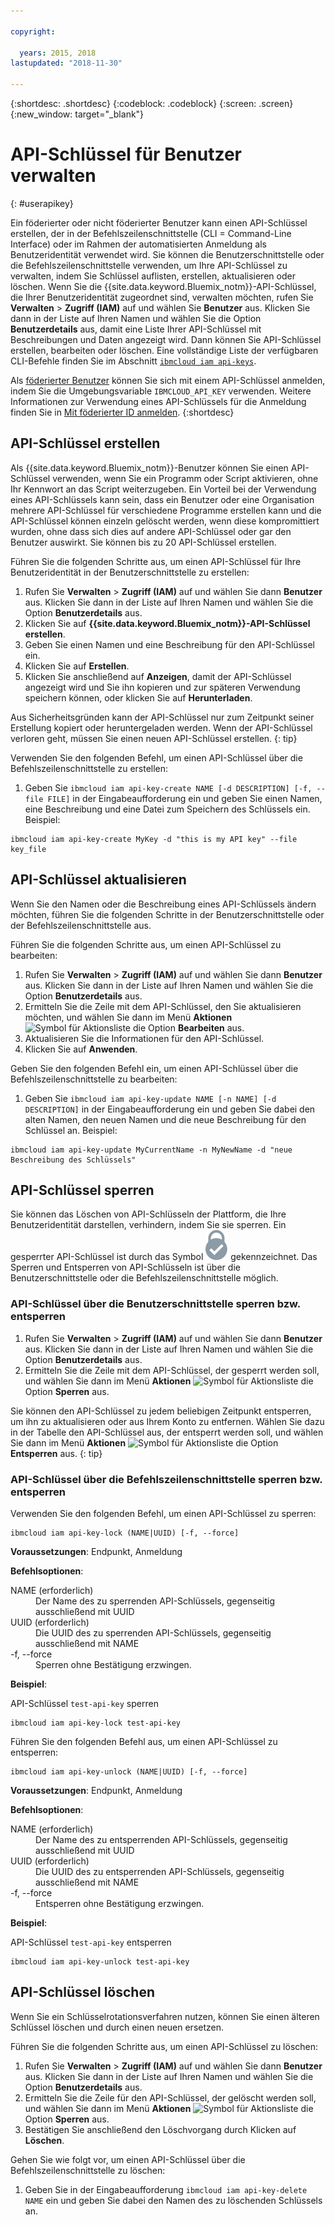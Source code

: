 ```yaml
---

copyright:

  years: 2015, 2018
lastupdated: "2018-11-30"

---
```


{:shortdesc: .shortdesc}
{:codeblock: .codeblock}
{:screen: .screen}
{:new_window: target="_blank"}

# API-Schlüssel für Benutzer verwalten
{: #userapikey}

Ein föderierter oder nicht föderierter Benutzer kann einen API-Schlüssel erstellen, der in der Befehlszeilenschnittstelle (CLI = Command-Line Interface) oder im Rahmen der automatisierten Anmeldung als Benutzeridentität verwendet wird. Sie können die Benutzerschnittstelle oder die Befehlszeilenschnittstelle verwenden, um Ihre API-Schlüssel zu verwalten, indem Sie Schlüssel auflisten, erstellen, aktualisieren oder löschen. Wenn Sie die {{site.data.keyword.Bluemix_notm}}-API-Schlüssel, die Ihrer Benutzeridentität zugeordnet sind, verwalten möchten, rufen Sie **Verwalten** &gt; **Zugriff (IAM)** auf und wählen Sie **Benutzer** aus. Klicken Sie dann in der Liste auf Ihren Namen und wählen Sie die Option **Benutzerdetails** aus, damit eine Liste Ihrer API-Schlüssel mit Beschreibungen und Daten angezeigt wird. Dann können Sie API-Schlüssel erstellen, bearbeiten oder löschen. Eine vollständige Liste der verfügbaren CLI-Befehle finden Sie im Abschnitt [`ibmcloud iam api-keys`](/docs/cli/reference/ibmcloud/cli_api_policy.html#ibmcloud_iam_api_keys).

Als [föderierter Benutzer](/docs/account/adminpublic.html#federatedid) können Sie sich mit einem API-Schlüssel anmelden, indem Sie die Umgebungsvariable `IBMCLOUD_API_KEY` verwenden. Weitere Informationen zur Verwendung eines API-Schlüssels für die Anmeldung finden Sie in [Mit föderierter ID anmelden](/docs/cli/login_federated_id.html#federated_id).
{:shortdesc}

## API-Schlüssel erstellen

Als {{site.data.keyword.Bluemix_notm}}-Benutzer können Sie einen API-Schlüssel verwenden, wenn Sie ein Programm oder Script aktivieren, ohne Ihr Kennwort an das Script weiterzugeben. Ein Vorteil bei der Verwendung eines API-Schlüssels kann sein, dass ein Benutzer oder eine Organisation mehrere API-Schlüssel für verschiedene Programme erstellen kann und die API-Schlüssel können einzeln gelöscht werden, wenn diese kompromittiert wurden, ohne dass sich dies auf andere API-Schlüssel oder gar den Benutzer auswirkt. Sie können bis zu 20 API-Schlüssel erstellen.

Führen Sie die folgenden Schritte aus, um einen API-Schlüssel für Ihre Benutzeridentität in der Benutzerschnittstelle zu erstellen:

1. Rufen Sie **Verwalten** &gt; **Zugriff (IAM)** auf und wählen Sie dann **Benutzer** aus. Klicken Sie dann in der Liste auf Ihren Namen und wählen Sie die Option **Benutzerdetails** aus.
2. Klicken Sie auf **{{site.data.keyword.Bluemix_notm}}-API-Schlüssel erstellen**.
3. Geben Sie einen Namen und eine Beschreibung für den API-Schlüssel ein.
4. Klicken Sie auf **Erstellen**.
5. Klicken Sie anschließend auf **Anzeigen**, damit der API-Schlüssel angezeigt wird und Sie ihn kopieren und zur späteren Verwendung speichern können, oder klicken Sie auf **Herunterladen**.

Aus Sicherheitsgründen kann der API-Schlüssel nur zum Zeitpunkt seiner Erstellung kopiert oder heruntergeladen werden. Wenn der API-Schlüssel verloren geht, müssen Sie einen neuen API-Schlüssel erstellen.
{: tip}

Verwenden Sie den folgenden Befehl, um einen API-Schlüssel über die Befehlszeilenschnittstelle zu erstellen:

1. Geben Sie `ibmcloud iam api-key-create NAME [-d DESCRIPTION] [-f, --file FILE]` in der Eingabeaufforderung ein und geben Sie einen Namen, eine Beschreibung und eine Datei zum Speichern des Schlüssels ein. Beispiel:

```
ibmcloud iam api-key-create MyKey -d "this is my API key" --file key_file
```


## API-Schlüssel aktualisieren

Wenn Sie den Namen oder die Beschreibung eines API-Schlüssels ändern möchten, führen Sie die folgenden Schritte in der Benutzerschnittstelle oder der Befehlszeilenschnittstelle aus.

Führen Sie die folgenden Schritte aus, um einen API-Schlüssel zu bearbeiten:

1. Rufen Sie **Verwalten** &gt; **Zugriff (IAM)** auf und wählen Sie dann **Benutzer** aus. Klicken Sie dann in der Liste auf Ihren Namen und wählen Sie die Option **Benutzerdetails** aus.
2. Ermitteln Sie die Zeile mit dem API-Schlüssel, den Sie aktualisieren möchten, und wählen Sie dann im Menü **Aktionen** ![Symbol für Aktionsliste](../icons/action-menu-icon.svg) die Option **Bearbeiten** aus.
3. Aktualisieren Sie die Informationen für den API-Schlüssel.
4. Klicken Sie auf **Anwenden**.

Geben Sie den folgenden Befehl ein, um einen API-Schlüssel über die Befehlszeilenschnittstelle zu bearbeiten:

1. Geben Sie `ibmcloud iam api-key-update NAME [-n NAME] [-d DESCRIPTION]` in der Eingabeaufforderung ein und geben Sie dabei den alten Namen, den neuen Namen und die neue Beschreibung für den Schlüssel an. Beispiel:

```
ibmcloud iam api-key-update MyCurrentName -n MyNewName -d "neue Beschreibung des Schlüssels"
```

## API-Schlüssel sperren

Sie können das Löschen von API-Schlüsseln der Plattform, die Ihre Benutzeridentität darstellen, verhindern, indem Sie sie sperren. Ein gesperrter API-Schlüssel ist durch das Symbol ![Sperrsymbol](images/locked.svg "Gesperrt") gekennzeichnet. Das Sperren und Entsperren von API-Schlüsseln ist über die Benutzerschnittstelle oder die Befehlszeilenschnittstelle möglich.

### API-Schlüssel über die Benutzerschnittstelle sperren bzw. entsperren

1. Rufen Sie **Verwalten** &gt; **Zugriff (IAM)** auf und wählen Sie dann **Benutzer** aus. Klicken Sie dann in der Liste auf Ihren Namen und wählen Sie die Option **Benutzerdetails** aus.
2. Ermitteln Sie die Zeile mit dem API-Schlüssel, der gesperrt werden soll, und wählen Sie dann im Menü **Aktionen** ![Symbol für Aktionsliste](../icons/action-menu-icon.svg) die Option **Sperren** aus.

Sie können den API-Schlüssel zu jedem beliebigen Zeitpunkt entsperren, um ihn zu aktualisieren oder aus Ihrem Konto zu entfernen. Wählen Sie dazu in der Tabelle den API-Schlüssel aus, der entsperrt werden soll, und wählen Sie dann im Menü **Aktionen** ![Symbol für Aktionsliste](../icons/action-menu-icon.svg) die Option **Entsperren** aus.
{: tip}

### API-Schlüssel über die Befehlszeilenschnittstelle sperren bzw. entsperren

Verwenden Sie den folgenden Befehl, um einen API-Schlüssel zu sperren:

```
ibmcloud iam api-key-lock (NAME|UUID) [-f, --force]
```

<strong>Voraussetzungen</strong>: Endpunkt, Anmeldung

<strong>Befehlsoptionen</strong>:
<dl>
<dt>NAME (erforderlich)</dt>
<dd>Der Name des zu sperrenden API-Schlüssels, gegenseitig ausschließend mit UUID</dd>
<dt>UUID (erforderlich)</dt>
<dd>Die UUID des zu sperrenden API-Schlüssels, gegenseitig ausschließend mit NAME</dd>
<dt>-f, --force</dt>
<dd>Sperren ohne Bestätigung erzwingen.</dd>
</dl>

<strong>Beispiel</strong>:

API-Schlüssel `test-api-key` sperren

```
ibmcloud iam api-key-lock test-api-key
```

Führen Sie den folgenden Befehl aus, um einen API-Schlüssel zu entsperren:

```
ibmcloud iam api-key-unlock (NAME|UUID) [-f, --force]
```

<strong>Voraussetzungen</strong>: Endpunkt, Anmeldung

<strong>Befehlsoptionen</strong>:
<dl>
<dt>NAME (erforderlich)</dt>
<dd>Der Name des zu entsperrenden API-Schlüssels, gegenseitig ausschließend mit UUID</dd>
<dt>UUID (erforderlich)</dt>
<dd>Die UUID des zu entsperrenden API-Schlüssels, gegenseitig ausschließend mit NAME</dd>
<dt>-f, --force</dt>
<dd>Entsperren ohne Bestätigung erzwingen.</dd>
</dl>

<strong>Beispiel</strong>:

API-Schlüssel `test-api-key` entsperren

```
ibmcloud iam api-key-unlock test-api-key
```


## API-Schlüssel löschen

Wenn Sie ein Schlüsselrotationsverfahren nutzen, können Sie einen älteren Schlüssel löschen und durch einen neuen ersetzen.

Führen Sie die folgenden Schritte aus, um einen API-Schlüssel zu löschen:

1. Rufen Sie **Verwalten** &gt; **Zugriff (IAM)** auf und wählen Sie dann **Benutzer** aus. Klicken Sie dann in der Liste auf Ihren Namen und wählen Sie die Option **Benutzerdetails** aus.
2. Ermitteln Sie die Zeile für den API-Schlüssel, der gelöscht werden soll, und wählen Sie dann im Menü **Aktionen** ![Symbol für Aktionsliste](../icons/action-menu-icon.svg) die Option **Sperren** aus.
3. Bestätigen Sie anschließend den Löschvorgang durch Klicken auf **Löschen**.

Gehen Sie wie folgt vor, um einen API-Schlüssel über die Befehlszeilenschnittstelle zu löschen:
1. Geben Sie in der Eingabeaufforderung `ibmcloud iam api-key-delete NAME` ein und geben Sie dabei den Namen des zu löschenden Schlüssels an.
